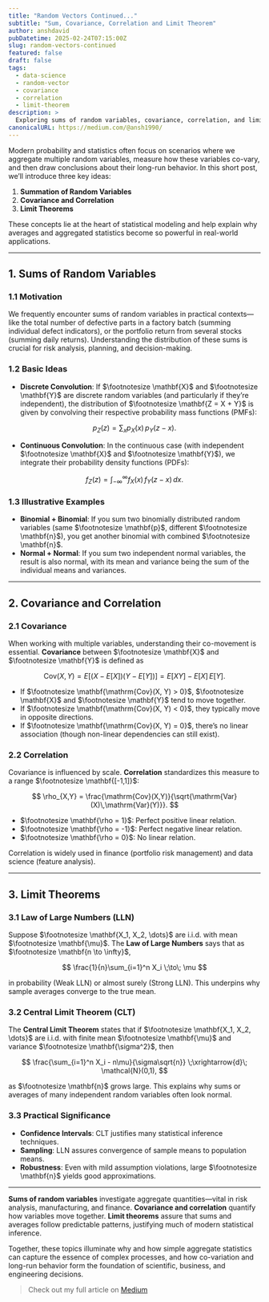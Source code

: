 ```yaml
---
title: "Random Vectors Continued..."
subtitle: "Sum, Covariance, Correlation and Limit Theorem"
author: anshdavid
pubDatetime: 2025-02-24T07:15:00Z
slug: random-vectors-continued
featured: false
draft: false
tags:
  - data-science
  - random-vector
  - covariance
  - correlation
  - limit-theorem
description: >
  Exploring sums of random variables, covariance, correlation, and limit theorems (LLN & CLT). Key tools in probability and statistics to understand aggregate behavior, co-movement, and long-run patterns of random variables.
canonicalURL: https://medium.com/@ansh1990/
---
```


Modern probability and statistics often focus on scenarios where we aggregate multiple random variables, measure how these variables co-vary, and then draw conclusions about their long-run behavior. In this short post, we’ll introduce three key ideas:

1. **Summation of Random Variables**  
2. **Covariance and Correlation**  
3. **Limit Theorems**

These concepts lie at the heart of statistical modeling and help explain why averages and aggregated statistics become so powerful in real-world applications.

---

## 1. Sums of Random Variables

### 1.1 Motivation
We frequently encounter sums of random variables in practical contexts—like the total number of defective parts in a factory batch (summing individual defect indicators), or the portfolio return from several stocks (summing daily returns). Understanding the distribution of these sums is crucial for risk analysis, planning, and decision-making.

### 1.2 Basic Ideas

- **Discrete Convolution**: If $\footnotesize \mathbf{X}$ and $\footnotesize \mathbf{Y}$ are discrete random variables (and particularly if they’re independent), the distribution of $\footnotesize \mathbf{Z = X + Y}$ is given by convolving their respective probability mass functions (PMFs):

$$
p_Z(z) = \sum_{x} p_X(x)\, p_Y(z - x).
$$

- **Continuous Convolution**: In the continuous case (with independent $\footnotesize \mathbf{X}$ and $\footnotesize \mathbf{Y}$), we integrate their probability density functions (PDFs):

$$
f_Z(z) = \int_{-\infty}^{\infty} f_X(x)\, f_Y(z - x) \, dx.
$$

### 1.3 Illustrative Examples

- **Binomial + Binomial**: If you sum two binomially distributed random variables (same $\footnotesize \mathbf{p}$, different $\footnotesize \mathbf{n}$), you get another binomial with combined $\footnotesize \mathbf{n}$.  
- **Normal + Normal**: If you sum two independent normal variables, the result is also normal, with its mean and variance being the sum of the individual means and variances.

---

## 2. Covariance and Correlation

### 2.1 Covariance
When working with multiple variables, understanding their co-movement is essential. **Covariance** between $\footnotesize \mathbf{X}$ and $\footnotesize \mathbf{Y}$ is defined as

$$
\mathrm{Cov}(X, Y) = E\bigl[(X - E[X]) (Y - E[Y])\bigr] 
= E[XY] - E[X]\,E[Y].
$$

- If $\footnotesize \mathbf{\mathrm{Cov}(X, Y) > 0}$, $\footnotesize \mathbf{X}$ and $\footnotesize \mathbf{Y}$ tend to move together.  
- If $\footnotesize \mathbf{\mathrm{Cov}(X, Y) < 0}$, they typically move in opposite directions.  
- If $\footnotesize \mathbf{\mathrm{Cov}(X, Y) = 0}$, there’s no linear association (though non-linear dependencies can still exist).

### 2.2 Correlation
Covariance is influenced by scale. **Correlation** standardizes this measure to a range $\footnotesize \mathbf{[-1,1]}$:

$$
\rho_{X,Y} = \frac{\mathrm{Cov}(X,Y)}{\sqrt{\mathrm{Var}(X)\,\mathrm{Var}(Y)}}.
$$

- $\footnotesize \mathbf{\rho = 1}$: Perfect positive linear relation.  
- $\footnotesize \mathbf{\rho = -1}$: Perfect negative linear relation.  
- $\footnotesize \mathbf{\rho = 0}$: No linear relation.

Correlation is widely used in finance (portfolio risk management) and data science (feature analysis).

---

## 3. Limit Theorems

### 3.1 Law of Large Numbers (LLN)
Suppose $\footnotesize \mathbf{X_1, X_2, \dots}$ are i.i.d. with mean $\footnotesize \mathbf{\mu}$. The **Law of Large Numbers** says that as $\footnotesize \mathbf{n \to \infty}$,

$$
\frac{1}{n}\sum_{i=1}^n X_i \;\to\; \mu
$$

in probability (Weak LLN) or almost surely (Strong LLN). This underpins why sample averages converge to the true mean.

### 3.2 Central Limit Theorem (CLT)
The **Central Limit Theorem** states that if $\footnotesize \mathbf{X_1, X_2, \dots}$ are i.i.d. with finite mean $\footnotesize \mathbf{\mu}$ and variance $\footnotesize \mathbf{\sigma^2}$, then

$$
\frac{\sum_{i=1}^n X_i - n\mu}{\sigma\sqrt{n}}
\;\xrightarrow{d}\;
\mathcal{N}(0,1),
$$

as $\footnotesize \mathbf{n}$ grows large. This explains why sums or averages of many independent random variables often look normal.

### 3.3 Practical Significance

- **Confidence Intervals**: CLT justifies many statistical inference techniques.  
- **Sampling**: LLN assures convergence of sample means to population means.  
- **Robustness**: Even with mild assumption violations, large $\footnotesize \mathbf{n}$ yields good approximations.

---

**Sums of random variables** investigate aggregate quantities—vital in risk analysis, manufacturing, and finance. **Covariance and correlation** quantify how variables move together. **Limit theorems** assure that sums and averages follow predictable patterns, justifying much of modern statistical inference.

Together, these topics illuminate why and how simple aggregate statistics can capture the essence of complex processes, and how co-variation and long-run behavior form the foundation of scientific, business, and engineering decisions.

> Check out my full article on [Medium](https://medium.com/@ansh1990/)
